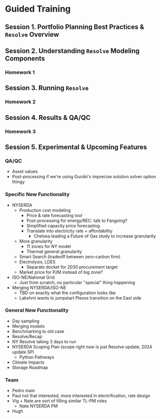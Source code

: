# Guided Training


## Session 1. Portfolio Planning Best Practices & `Resolve` Overview

## Session 2. Understanding `Resolve` Modeling Components

### Homework 1

## Session 3. Running `Resolve`

### Homework 2

## Session 4. Results & QA/QC

### Homework 3

## Session 5. Experimental & Upcoming Features

### QA/QC
- Asset values
- Post-processing if we're using Gurobi's imprecise solution solver option thingy

### Specific New Functionality

- NYSERDA
  - Production cost modeling
    - Price & rate forecasting tool 
    - Post-processing for energy/REC: talk to Fangxing?
    - Simplified capacity price forecasting
    - Translate into electricity rate + affordability
      - Chelsea leading a Future of Gas study to increase granularity
  - More granularity
    - 11 zones for NY model
    - Thermal general granularity
  - Smart Search (tradeoff between zero-carbon firm)
  - Electrolysis, LDES
    - Separate docket for 2030 procurement target
  - Market price for PJM instead of big zone?
- ISO-NE/National Grid
  - Just from scratch, no particular "special" thing happening
- Merging NYSERDA/ISO-NE
  - TBD on exactly what the configuration looks like
  - Lakshmi wants to jumpstart Plexos transition on the East side

### General New Functionality
- Day sampling
- Merging models
- Benchmarking to old case
- Resolve/Recap
- NY Resolve taking 3 days to run
- NYSERDA Scoping Plan (scope right now is just Resolve update, 2024 update SP)
  - Python Pathways 
- Climate Impacts
- Storage Roadmap

### Team
- Pedro main
- Paul not that interested, more interested in electrification, rate design
- Vig + Nate are sort of filling similar TL-PM roles
  - Nate NYSERDA PM
- Hugh